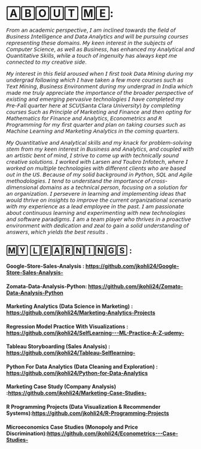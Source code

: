 # 🄰🄱🄾🅄🅃 🄼🄴:
 𝘍𝘳𝘰𝘮 𝘢𝘯 𝘢𝘤𝘢𝘥𝘦𝘮𝘪𝘤 𝘱𝘦𝘳𝘴𝘱𝘦𝘤𝘵𝘪𝘷𝘦, 𝘐 𝘢𝘮 𝘪𝘯𝘤𝘭𝘪𝘯𝘦𝘥 𝘵𝘰𝘸𝘢𝘳𝘥𝘴 𝘵𝘩𝘦 𝘧𝘪𝘦𝘭𝘥 𝘰𝘧 𝘉𝘶𝘴𝘪𝘯𝘦𝘴𝘴 𝘐𝘯𝘵𝘦𝘭𝘭𝘪𝘨𝘦𝘯𝘤𝘦 𝘢𝘯𝘥 𝘋𝘢𝘵𝘢 𝘈𝘯𝘢𝘭𝘺𝘵𝘪𝘤𝘴 𝘢𝘯𝘥 𝘸𝘪𝘭𝘭 𝘣𝘦 𝘱𝘶𝘳𝘴𝘶𝘪𝘯𝘨 𝘤𝘰𝘶𝘳𝘴𝘦𝘴 𝘳𝘦𝘱𝘳𝘦𝘴𝘦𝘯𝘵𝘪𝘯𝘨 𝘵𝘩𝘦𝘴𝘦 𝘥𝘰𝘮𝘢𝘪𝘯𝘴. 𝘔𝘺 𝘬𝘦𝘦𝘯 𝘪𝘯𝘵𝘦𝘳𝘦𝘴𝘵 𝘪𝘯 𝘵𝘩𝘦 𝘴𝘶𝘣𝘫𝘦𝘤𝘵𝘴 𝘰𝘧 𝘊𝘰𝘮𝘱𝘶𝘵𝘦𝘳 𝘚𝘤𝘪𝘦𝘯𝘤𝘦, 𝘢𝘴 𝘸𝘦𝘭𝘭 𝘢𝘴 𝘉𝘶𝘴𝘪𝘯𝘦𝘴𝘴, 𝘩𝘢𝘴 𝘦𝘯𝘩𝘢𝘯𝘤𝘦𝘥 𝘮𝘺 𝘈𝘯𝘢𝘭𝘺𝘵𝘪𝘤𝘢𝘭 𝘢𝘯𝘥 𝘘𝘶𝘢𝘯𝘵𝘪𝘵𝘢𝘵𝘪𝘷𝘦 𝘚𝘬𝘪𝘭𝘭𝘴, 𝘸𝘩𝘪𝘭𝘦 𝘢 𝘵𝘰𝘶𝘤𝘩 𝘰𝘧 𝘪𝘯𝘨𝘦𝘯𝘶𝘪𝘵𝘺 𝘩𝘢𝘴 𝘢𝘭𝘸𝘢𝘺𝘴 𝘬𝘦𝘱𝘵 𝘮𝘦 𝘤𝘰𝘯𝘯𝘦𝘤𝘵𝘦𝘥 𝘵𝘰 𝘮𝘺 𝘤𝘳𝘦𝘢𝘵𝘪𝘷𝘦 𝘴𝘪𝘥𝘦.  
 
𝘔𝘺 𝘪𝘯𝘵𝘦𝘳𝘦𝘴𝘵 𝘪𝘯 𝘵𝘩𝘪𝘴 𝘧𝘪𝘦𝘭𝘥 𝘢𝘳𝘰𝘶𝘴𝘦𝘥 𝘸𝘩𝘦𝘯 𝘐 𝘧𝘪𝘳𝘴𝘵 𝘵𝘰𝘰𝘬 𝘋𝘢𝘵𝘢 𝘔𝘪𝘯𝘪𝘯𝘨 𝘥𝘶𝘳𝘪𝘯𝘨 𝘮𝘺 𝘶𝘯𝘥𝘦𝘳𝘨𝘳𝘢𝘥 𝘧𝘰𝘭𝘭𝘰𝘸𝘪𝘯𝘨 𝘸𝘩𝘪𝘤𝘩 𝘐 𝘩𝘢𝘷𝘦 𝘵𝘢𝘬𝘦𝘯 𝘢 𝘧𝘦𝘸 𝘮𝘰𝘳𝘦 𝘤𝘰𝘶𝘳𝘴𝘦𝘴 𝘴𝘶𝘤𝘩 𝘢𝘴 𝘛𝘦𝘹𝘵 𝘔𝘪𝘯𝘪𝘯𝘨, 𝘉𝘶𝘴𝘪𝘯𝘦𝘴𝘴 𝘌𝘯𝘷𝘪𝘳𝘰𝘯𝘮𝘦𝘯𝘵 𝘥𝘶𝘳𝘪𝘯𝘨 𝘮𝘺 𝘶𝘯𝘥𝘦𝘳𝘨𝘳𝘢𝘥 𝘪𝘯 𝘐𝘯𝘥𝘪𝘢 𝘸𝘩𝘪𝘤𝘩 𝘮𝘢𝘥𝘦 𝘮𝘦 𝘵𝘳𝘶𝘭𝘺 𝘢𝘱𝘱𝘳𝘦𝘤𝘪𝘢𝘵𝘦 𝘵𝘩𝘦 𝘪𝘮𝘱𝘰𝘳𝘵𝘢𝘯𝘤𝘦 𝘰𝘧 𝘵𝘩𝘦 𝘣𝘳𝘰𝘢𝘥𝘦𝘳 𝘱𝘦𝘳𝘴𝘱𝘦𝘤𝘵𝘪𝘷𝘦 𝘰𝘧 𝘦𝘹𝘪𝘴𝘵𝘪𝘯𝘨 𝘢𝘯𝘥 𝘦𝘮𝘦𝘳𝘨𝘪𝘯𝘨 𝘱𝘦𝘳𝘷𝘢𝘴𝘪𝘷𝘦 𝘵𝘦𝘤𝘩𝘯𝘰𝘭𝘰𝘨𝘪𝘦𝘴 𝘐 𝘩𝘢𝘷𝘦 𝘤𝘰𝘮𝘱𝘭𝘦𝘵𝘦𝘥 𝘮𝘺 𝘗𝘳𝘦-𝘍𝘢𝘭𝘭 𝘲𝘶𝘢𝘳𝘵𝘦𝘳 𝘩𝘦𝘳𝘦 𝘢𝘵 𝘚𝘊𝘜(𝘚𝘢𝘯𝘵𝘢 𝘊𝘭𝘢𝘳𝘢 𝘜𝘯𝘪𝘷𝘦𝘳𝘴𝘪𝘵𝘺) 𝘣𝘺 𝘤𝘰𝘮𝘱𝘭𝘦𝘵𝘪𝘯𝘨 𝘤𝘰𝘶𝘳𝘴𝘦𝘴 𝘚𝘶𝘤𝘩 𝘢𝘴 𝘗𝘳𝘪𝘯𝘤𝘪𝘱𝘭𝘦 𝘰𝘧 𝘔𝘢𝘳𝘬𝘦𝘵𝘪𝘯𝘨 𝘢𝘯𝘥 𝘍𝘪𝘯𝘢𝘯𝘤𝘦 𝘢𝘯𝘥 𝘵𝘩𝘦𝘯 𝘰𝘱𝘵𝘪𝘯𝘨 𝘧𝘰𝘳 𝘔𝘢𝘵𝘩𝘦𝘮𝘢𝘵𝘪𝘤𝘴 𝘧𝘰𝘳 𝘍𝘪𝘯𝘢𝘯𝘤𝘦 𝘢𝘯𝘥 𝘈𝘯𝘢𝘭𝘺𝘵𝘪𝘤𝘴, 𝘌𝘤𝘰𝘯𝘰𝘮𝘦𝘵𝘳𝘪𝘤𝘴 𝘢𝘯𝘥 𝘙 𝘗𝘳𝘰𝘨𝘳𝘢𝘮𝘮𝘪𝘯𝘨 𝘧𝘰𝘳 𝘮𝘺 𝘧𝘪𝘳𝘴𝘵 𝘲𝘶𝘢𝘳𝘵𝘦𝘳 𝘢𝘯𝘥 𝘱𝘭𝘢𝘯 𝘰𝘯 𝘵𝘢𝘬𝘪𝘯𝘨 𝘤𝘰𝘶𝘳𝘴𝘦𝘴 𝘴𝘶𝘤𝘩 𝘢𝘴 𝘔𝘢𝘤𝘩𝘪𝘯𝘦 𝘓𝘦𝘢𝘳𝘯𝘪𝘯𝘨  𝘢𝘯𝘥 𝘔𝘢𝘳𝘬𝘦𝘵𝘪𝘯𝘨 𝘈𝘯𝘢𝘭𝘺𝘵𝘪𝘤𝘴 𝘪𝘯 𝘵𝘩𝘦 𝘤𝘰𝘮𝘪𝘯𝘨 𝘲𝘶𝘢𝘳𝘵𝘦𝘳𝘴.

𝘔𝘺 𝘘𝘶𝘢𝘯𝘵𝘪𝘵𝘢𝘵𝘪𝘷𝘦 𝘢𝘯𝘥 𝘈𝘯𝘢𝘭𝘺𝘵𝘪𝘤𝘢𝘭 𝘴𝘬𝘪𝘭𝘭𝘴 𝘢𝘯𝘥 𝘮𝘺 𝘬𝘯𝘢𝘤𝘬 𝘧𝘰𝘳 𝘱𝘳𝘰𝘣𝘭𝘦𝘮-𝘴𝘰𝘭𝘷𝘪𝘯𝘨 𝘴𝘵𝘦𝘮 𝘧𝘳𝘰𝘮 𝘮𝘺 𝘬𝘦𝘦𝘯 𝘪𝘯𝘵𝘦𝘳𝘦𝘴𝘵 𝘪𝘯 𝘉𝘶𝘴𝘪𝘯𝘦𝘴𝘴 𝘢𝘯𝘥 𝘈𝘯𝘢𝘭𝘺𝘵𝘪𝘤𝘴, 𝘢𝘯𝘥 𝘤𝘰𝘶𝘱𝘭𝘦𝘥 𝘸𝘪𝘵𝘩 𝘢𝘯 𝘢𝘳𝘵𝘪𝘴𝘵𝘪𝘤 𝘣𝘦𝘯𝘵 𝘰𝘧 𝘮𝘪𝘯𝘥, 𝘐 𝘴𝘵𝘳𝘪𝘷𝘦 𝘵𝘰 𝘤𝘰𝘮𝘦 𝘶𝘱 𝘸𝘪𝘵𝘩 𝘵𝘦𝘤𝘩𝘯𝘪𝘤𝘢𝘭𝘭𝘺 𝘴𝘰𝘶𝘯𝘥 𝘤𝘳𝘦𝘢𝘵𝘪𝘷𝘦 𝘴𝘰𝘭𝘶𝘵𝘪𝘰𝘯𝘴. 𝘐 𝘸𝘰𝘳𝘬𝘦𝘥 𝘸𝘪𝘵𝘩 𝘓𝘢𝘳𝘴𝘦𝘯 𝘢𝘯𝘥 𝘛𝘰𝘶𝘣𝘳𝘰 𝘐𝘯𝘧𝘰𝘵𝘦𝘤𝘩, 𝘸𝘩𝘦𝘳𝘦 𝘐 𝘸𝘰𝘳𝘬𝘦𝘥 𝘰𝘯 𝘮𝘶𝘭𝘵𝘪𝘱𝘭𝘦 𝘵𝘦𝘤𝘩𝘯𝘰𝘭𝘰𝘨𝘪𝘦𝘴 𝘸𝘪𝘵𝘩 𝘥𝘪𝘧𝘧𝘦𝘳𝘦𝘯𝘵 𝘤𝘭𝘪𝘦𝘯𝘵𝘴 𝘸𝘩𝘰 𝘢𝘳𝘦 𝘣𝘢𝘴𝘦𝘥 𝘰𝘶𝘵 𝘪𝘯 𝘵𝘩𝘦 𝘜𝘚. 𝘉𝘦𝘤𝘢𝘶𝘴𝘦 𝘰𝘧 𝘮𝘺 𝘴𝘰𝘭𝘪𝘥 𝘣𝘢𝘤𝘬𝘨𝘳𝘰𝘶𝘯𝘥 𝘪𝘯 𝘗𝘺𝘵𝘩𝘰𝘯, 𝘚𝘘𝘓 𝘢𝘯𝘥  𝘈𝘨𝘪𝘭𝘦 𝘮𝘦𝘵𝘩𝘰𝘥𝘰𝘭𝘰𝘨𝘪𝘦𝘴. 𝘐 𝘵𝘦𝘯𝘥 𝘵𝘰 𝘶𝘯𝘥𝘦𝘳𝘴𝘵𝘢𝘯𝘥 𝘵𝘩𝘦 𝘪𝘮𝘱𝘰𝘳𝘵𝘢𝘯𝘤𝘦 𝘰𝘧 𝘤𝘳𝘰𝘴𝘴-𝘥𝘪𝘮𝘦𝘯𝘴𝘪𝘰𝘯𝘢𝘭 𝘥𝘰𝘮𝘢𝘪𝘯𝘴 𝘢𝘴 𝘢 𝘵𝘦𝘤𝘩𝘯𝘪𝘤𝘢𝘭 𝘱𝘦𝘳𝘴𝘰𝘯, 𝘧𝘰𝘤𝘶𝘴𝘪𝘯𝘨 𝘰𝘯 𝘢 𝘴𝘰𝘭𝘶𝘵𝘪𝘰𝘯 𝘧𝘰𝘳 𝘢𝘯 𝘰𝘳𝘨𝘢𝘯𝘪𝘻𝘢𝘵𝘪𝘰𝘯. 𝘐 𝘱𝘦𝘳𝘴𝘦𝘷𝘦𝘳𝘦 𝘪𝘯 𝘭𝘦𝘢𝘳𝘯𝘪𝘯𝘨 𝘢𝘯𝘥 𝘪𝘮𝘱𝘭𝘦𝘮𝘦𝘯𝘵𝘪𝘯𝘨 𝘪𝘥𝘦𝘢𝘴 𝘵𝘩𝘢𝘵 𝘸𝘰𝘶𝘭𝘥 𝘵𝘩𝘳𝘪𝘷𝘦 𝘰𝘯 𝘪𝘯𝘴𝘪𝘨𝘩𝘵𝘴 𝘵𝘰 𝘪𝘮𝘱𝘳𝘰𝘷𝘦 𝘵𝘩𝘦 𝘤𝘶𝘳𝘳𝘦𝘯𝘵 𝘰𝘳𝘨𝘢𝘯𝘪𝘻𝘢𝘵𝘪𝘰𝘯𝘢𝘭 𝘴𝘤𝘦𝘯𝘢𝘳𝘪𝘰 𝘸𝘪𝘵𝘩 𝘮𝘺 𝘦𝘹𝘱𝘦𝘳𝘪𝘦𝘯𝘤𝘦 𝘢𝘴 𝘢 𝘭𝘦𝘢𝘥 𝘦𝘮𝘱𝘭𝘰𝘺𝘦𝘦 𝘪𝘯 𝘵𝘩𝘦 𝘱𝘢𝘴𝘵. 𝘐 𝘢𝘮 𝘱𝘢𝘴𝘴𝘪𝘰𝘯𝘢𝘵𝘦 𝘢𝘣𝘰𝘶𝘵 𝘤𝘰𝘯𝘵𝘪𝘯𝘶𝘰𝘶𝘴 𝘭𝘦𝘢𝘳𝘯𝘪𝘯𝘨 𝘢𝘯𝘥 𝘦𝘹𝘱𝘦𝘳𝘪𝘮𝘦𝘯𝘵𝘪𝘯𝘨 𝘸𝘪𝘵𝘩 𝘯𝘦𝘸 𝘵𝘦𝘤𝘩𝘯𝘰𝘭𝘰𝘨𝘪𝘦𝘴 𝘢𝘯𝘥 𝘴𝘰𝘧𝘵𝘸𝘢𝘳𝘦 𝘱𝘢𝘳𝘢𝘥𝘪𝘨𝘮𝘴. 𝘐 𝘢𝘮 𝘢 𝘵𝘦𝘢𝘮 𝘱𝘭𝘢𝘺𝘦𝘳 𝘸𝘩𝘰 𝘵𝘩𝘳𝘪𝘷𝘦𝘴 𝘪𝘯 𝘢 𝘱𝘳𝘰𝘢𝘤𝘵𝘪𝘷𝘦 𝘦𝘯𝘷𝘪𝘳𝘰𝘯𝘮𝘦𝘯𝘵 𝘸𝘪𝘵𝘩 𝘥𝘦𝘥𝘪𝘤𝘢𝘵𝘪𝘰𝘯 𝘢𝘯𝘥 𝘻𝘦𝘢𝘭 𝘵𝘰 𝘨𝘢𝘪𝘯 𝘢 𝘴𝘰𝘭𝘪𝘥 𝘶𝘯𝘥𝘦𝘳𝘴𝘵𝘢𝘯𝘥𝘪𝘯𝘨 𝘰𝘧 𝘢𝘯𝘴𝘸𝘦𝘳𝘴, 𝘸𝘩𝘪𝘤𝘩 𝘺𝘪𝘦𝘭𝘥𝘴 𝘵𝘩𝘦 𝘣𝘦𝘴𝘵 𝘳𝘦𝘴𝘶𝘭𝘵𝘴 .

## 🄼🅈 🄻🄴🄰🅁🄽🄸🄽🄶🅂 :

#### Google-Store-Sales-Analysis : https://github.com/jkohli24/Google-Store-Sales-Analysis- 
#### Zomata-Data-Analysis-Python: https://github.com/jkohli24/Zomato-Data-Analysis-Python
#### Marketing Analytics (Data Science in Marketing) : https://github.com/jkohli24/Marketing-Analytics-Projects
#### Regression Model Practice With Visualizations :  https://github.com/jkohli24/SelfLearning---ML-Practice-A-Z-udemy-
#### Tableau Storyboarding (Sales Analysis) : https://github.com/jkohli24/Tableau-Selflearning-  
#### Python For Data Analytics (Data Cleaning and Exploration) : https://github.com/jkohli24/Python-for-Data-Analytics
#### Marketing Case Study (Company Analysis) :https://github.com/jkohli24/Marketing-Case-Studies-
#### R Programming Projects (Data Visualization & Recommender Systems):https://github.com/jkohli24/R-Programming-Projects
#### Microeconomics Case Studies (Monopoly and Price Discrimination):https://github.com/jkohli24/Econometrics---Case-Studies-

